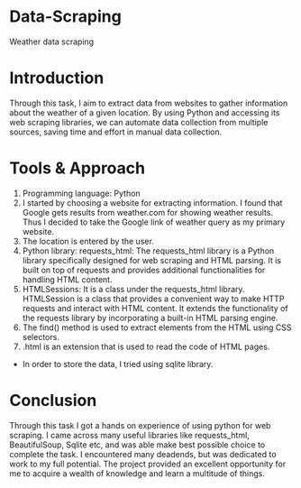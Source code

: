 # Data-Scraping
Weather data scraping
# Introduction
Through this task, I  aim to extract data from websites to gather information about the weather of a given location. By using Python and accessing its web scraping libraries, we can automate data collection from multiple sources, saving time and effort in manual data collection.
# Tools & Approach
1. Programming language: Python <br>
2. I started by choosing a website for extracting information. I found that Google gets results from weather.com for showing weather results. Thus I decided to take the Google link of weather query as my primary website.<br>
3. The location is entered by the user.<br>
4. Python library: requests_html: The requests_html  library is a Python library specifically designed for web scraping and HTML parsing. It is built on top of requests and provides additional functionalities for handling HTML content. <br>
5. HTMLSessions: It is a class under the requests_html library.  HTMLSession is a class that provides a convenient way to make HTTP requests and interact with HTML content. It extends the functionality of the requests library by incorporating a built-in HTML parsing engine. <br>
6. The find() method is used to extract elements from the HTML using CSS selectors. <br>
7. .html is an extension that is used to read the code of HTML pages.<br>
* In order to store the data, I tried using sqlite library.
# Conclusion
Through this task I got a hands on experience of using python for web scraping. I came across many useful libraries like requests_html, BeautifulSoup, Sqlite etc, and was able make best possible choice to complete the task. I encountered many deadends, but was dedicated to work to my full potential. The project provided an excellent opportunity for me to acquire a wealth of knowledge and learn a multitude of things.
